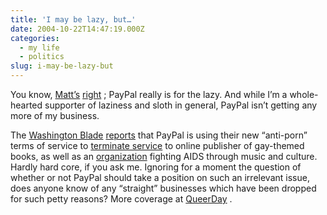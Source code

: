 ```yaml
---
title: 'I may be lazy, but…'
date: 2004-10-22T14:47:19.000Z
categories:
  - my life
  - politics
slug: i-may-be-lazy-but
---
```

You know, [Matt’s][1]  [right][2]  ; PayPal really is for the lazy. And while I’m a whole-hearted supporter of laziness and sloth in general, PayPal isn’t getting any more of my business.

The [Washington Blade][3]  [reports][4]  that PayPal is using their new “anti-porn” terms of service to [terminate service][5]  to online publisher of gay-themed books, as well as an [organization][6]  fighting <span class="caps">AIDS</span> through music and culture. Hardly hard core, if you ask me. Ignoring for a moment the question of whether or not PayPal should take a position on such an irrelevant issue, does anyone know of any “straight” businesses which have been dropped for such petty reasons? More coverage at [QueerDay][7] .



 [1]: http://a.wholelottanothing.org
 [2]: http://a.wholelottanothing.org/archives.blah/008079
 [3]: http://www.washblade.com
 [4]: http://www.washblade.com/2004/10-22/news/national/paypal.cfm
 [5]: http://www.perrybrass.com/news.html
 [6]: http://www.redhot.org/
 [7]: http://www.queerday.com/archives/006690.html
